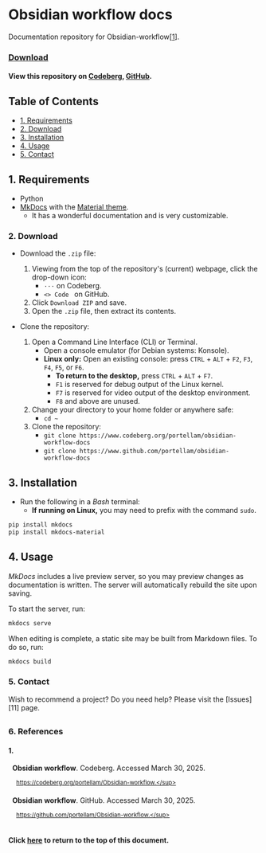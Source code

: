 # Obsidian workflow docs
Documentation repository for Obsidian-workflow[[1](#1)].

### [Download](#2-download)
#### View this repository on [Codeberg][01], [GitHub][02].
[01]: https://codeberg.org/portellam/obsidian-workflow-docs
[02]: https://github.com/portellam/obsidian-workflow-docs
##

## Table of Contents
- [1. Requirements](#1-requirements)
- [2. Download](#2-download)
- [3. Installation](#3-installation)
- [4. Usage](#4-usage)
- [5. Contact](#5-contact)

## 1. Requirements
- Python
- [MkDocs](https://www.mkdocs.org/) with the [Material theme](https://squidfunk.github.io/mkdocs-material/).
  - It has a wonderful documentation and is very customizable.

### 2. Download
- Download the `.zip` file:
    1. Viewing from the top of the repository's (current) webpage, click the
        drop-down icon:
        - `···` on Codeberg.
        - `<> Code ` on GitHub.
    2. Click `Download ZIP` and save.
    3. Open the `.zip` file, then extract its contents.

- Clone the repository:
    1. Open a Command Line Interface (CLI) or Terminal.
        - Open a console emulator (for Debian systems: Konsole).
        - **Linux only:** Open an existing console: press `CTRL` + `ALT` + `F2`,
        `F3`, `F4`, `F5`, or `F6`.
            - **To return to the desktop,** press `CTRL` + `ALT` + `F7`.
            - `F1` is reserved for debug output of the Linux kernel.
            - `F7` is reserved for video output of the desktop environment.
            - `F8` and above are unused.
    2. Change your directory to your home folder or anywhere safe:
        - `cd ~`
    3. Clone the repository:
        - `git clone https://www.codeberg.org/portellam/obsidian-workflow-docs`
        - `git clone https://www.github.com/portellam/obsidian-workflow-docs`

## 3. Installation
- Run the following in a *Bash* terminal:
  - **If running on Linux,** you may need to prefix with the command `sudo`.
```bash
pip install mkdocs
pip install mkdocs-material
```

## 4. Usage
*MkDocs* includes a live preview server, so you may preview changes as documentation is written.
The server will automatically rebuild the site upon saving.

To start the server, run:
```bash
mkdocs serve
```

When editing is complete, a static site may be built from Markdown files. To do so, run:
```bash
mkdocs build
```
### 5. Contact
Wish to recommend a project? Do you need help? Please visit the [Issues][11] page.

[51]: https://github.com/portellam/Obsidian-workflow-docs/issues
##

### 6. References
#### 1.
&nbsp;&nbsp;**Obsidian workflow**. Codeberg. Accessed March 30, 2025.

&nbsp;&nbsp;&nbsp;&nbsp;<sup>https://codeberg.org/portellam/Obsidian-workflow.</sup>

&nbsp;&nbsp;**Obsidian workflow**. GitHub. Accessed March 30, 2025.

&nbsp;&nbsp;&nbsp;&nbsp;<sup>https://github.com/portellam/Obsidian-workflow.</sup>
##

#### Click [here](#obsidian-workflow-docs) to return to the top of this document.